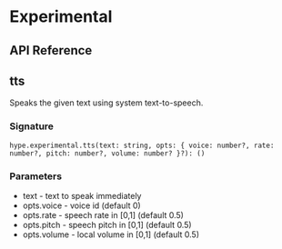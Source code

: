 # Experimental

## API Reference

## tts

Speaks the given text using system text-to-speech.

### Signature

```luau
hype.experimental.tts(text: string, opts: { voice: number?, rate: number?, pitch: number?, volume: number? }?): ()
```

### Parameters
- text - text to speak immediately
- opts.voice - voice id (default 0)
- opts.rate - speech rate in [0,1] (default 0.5)
- opts.pitch - speech pitch in [0,1] (default 0.5)
- opts.volume - local volume in [0,1] (default 0.5)
